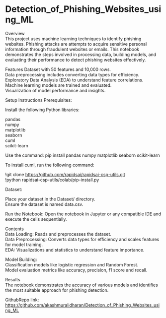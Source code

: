 # Detection_of_Phishing_Websites_using_ML
 
Overview  
This project uses machine learning techniques to identify phishing websites. Phishing attacks are attempts to acquire sensitive personal information through fraudulent websites or emails. This notebook demonstrates the steps involved in processing data, building models, and evaluating their performance to detect phishing websites effectively.

Features
Dataset with 50 features and 10,000 rows.  
Data preprocessing includes converting data types for efficiency.  
Exploratory Data Analysis (EDA) to understand feature correlations.  
Machine learning models are trained and evaluated.  
Visualization of model performance and insights.  

Setup Instructions
Prerequisites: 

Install the following Python libraries:

pandas  
numpy  
matplotlib  
seaborn  
cuml  
scikit-learn  

Use the command:
pip install pandas numpy matplotlib seaborn scikit-learn

To install cuml, run the following command: 

!git clone https://github.com/rapidsai/rapidsai-csp-utils.git  
!python rapidsai-csp-utils/colab/pip-install.py  

Dataset:

Place your dataset in the Dataset/ directory.  
Ensure the dataset is named data.csv.

Run the Notebook: Open the notebook in Jupyter or any compatible IDE and execute the cells sequentially.

Contents  
Data Loading: Reads and preprocesses the dataset.  
Data Preprocessing: Converts data types for efficiency and scales features for model training.  
EDA: Visualizations and statistics to understand feature importance.  

Model Building:  
Classification models like logistic regression and Random Forest.  
Model evaluation metrics like accuracy, precision, f1 score and recall.  

Results  
The notebook demonstrates the accuracy of various models and identifies the most suitable approach for phishing detection.  

GithubRepo link: https://github.com/akashmuralidharan/Detection_of_Phishing_Websites_using_ML
